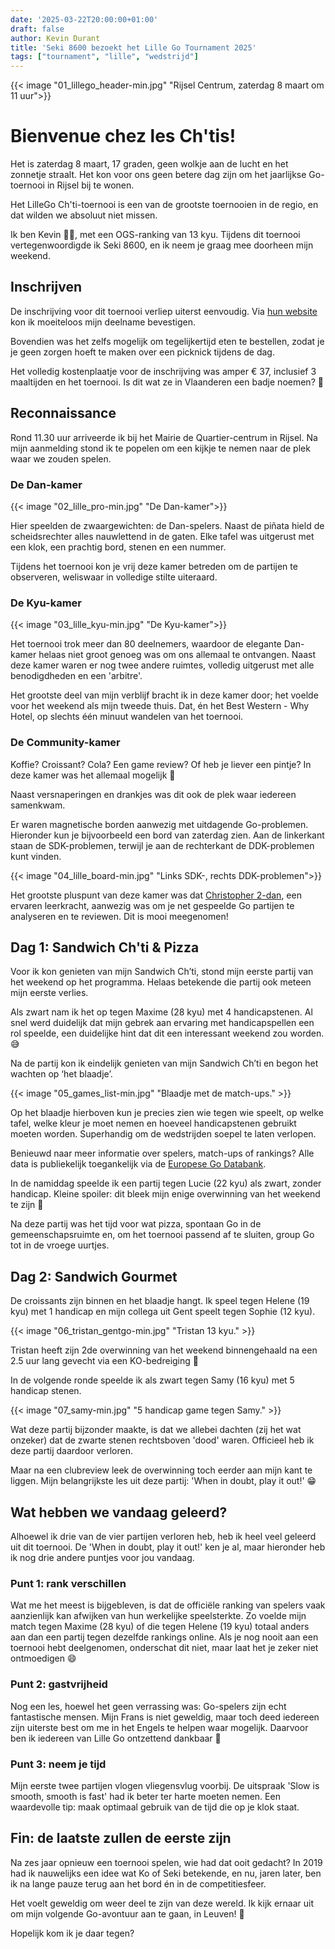 ```yaml
---
date: '2025-03-22T20:00:00+01:00'
draft: false
author: Kevin Durant
title: 'Seki 8600 bezoekt het Lille Go Tournament 2025'
tags: ["tournament", "lille", "wedstrijd"]
---
```


{{< image "01_lillego_header-min.jpg" "Rijsel Centrum, zaterdag 8 maart om 11 uur">}}

# Bienvenue chez les Ch'tis!

Het is zaterdag 8 maart, 17 graden, geen wolkje aan de lucht en het zonnetje straalt. Het kon voor ons geen betere dag zijn om het jaarlijkse Go-toernooi in Rijsel bij te wonen.

Het LilleGo Ch'ti-toernooi is een van de grootste toernooien in de regio, en dat wilden we absoluut niet missen.

Ik ben Kevin 🙋‍♂️, met een OGS-ranking van 13 kyu. Tijdens dit toernooi vertegenwoordigde ik Seki 8600, en ik neem je graag mee doorheen mijn weekend.

## Inschrijven
De inschrijving voor dit toernooi verliep uiterst eenvoudig. Via [hun website](https://lillego.jeudego.org/) kon ik moeiteloos mijn deelname bevestigen. 

Bovendien was het zelfs mogelijk om tegelijkertijd eten te bestellen, zodat je je geen zorgen hoeft te maken over een picknick tijdens de dag.

Het volledig kostenplaatje voor de inschrijving was amper € 37, inclusief 3 maaltijden en het toernooi. Is dit wat ze in Vlaanderen een badje noemen? 🤔

## Reconnaissance
Rond 11.30 uur arriveerde ik bij het Mairie de Quartier-centrum in Rijsel. Na mijn aanmelding stond ik te popelen om een kijkje te nemen naar de plek waar we zouden spelen.

### De Dan-kamer
{{< image "02_lille_pro-min.jpg" "De Dan-kamer">}}

Hier speelden de zwaargewichten: de Dan-spelers. Naast de piñata hield de scheidsrechter alles nauwlettend in de gaten. Elke tafel was uitgerust met een klok, een prachtig bord, stenen en een nummer.

Tijdens het toernooi kon je vrij deze kamer betreden om de partijen te observeren, weliswaar in volledige stilte uiteraard. 

### De Kyu-kamer
{{< image "03_lille_kyu-min.jpg" "De Kyu-kamer">}}

Het toernooi trok meer dan 80 deelnemers, waardoor de elegante Dan-kamer helaas niet groot genoeg was om ons allemaal te ontvangen. Naast deze kamer waren er nog twee andere ruimtes, volledig uitgerust met alle benodigdheden en een 'arbitre'.

Het grootste deel van mijn verblijf bracht ik in deze kamer door; het voelde voor het weekend als mijn tweede thuis. Dat, én het Best Western - Why Hotel, op slechts één minuut wandelen van het toernooi.

### De Community-kamer
Koffie? Croissant? Cola? Een game review? Of heb je liever een pintje? In deze kamer was het allemaal mogelijk 💪

Naast versnaperingen en drankjes was dit ook de plek waar iedereen samenkwam. 

Er waren magnetische borden aanwezig met uitdagende Go-problemen. Hieronder kun je bijvoorbeeld een bord van zaterdag zien. Aan de linkerkant staan de SDK-problemen, terwijl je aan de rechterkant de DDK-problemen kunt vinden.

{{< image "04_lille_board-min.jpg" "Links SDK-, rechts DDK-problemen">}}

Het grootste pluspunt van deze kamer was dat [Christopher 2-dan](https://fulgurogo.be), een ervaren leerkracht, aanwezig was om je net gespeelde Go partijen te analyseren en te reviewen. Dit is mooi meegenomen!

## Dag 1: Sandwich Ch'ti & Pizza
Voor ik kon genieten van mijn Sandwich Ch’ti, stond mijn eerste partij van het weekend op het programma. Helaas betekende die partij ook meteen mijn eerste verlies.

Als zwart nam ik het op tegen Maxime (28 kyu) met 4 handicapstenen. Al snel werd duidelijk dat mijn gebrek aan ervaring met handicapspellen een rol speelde, een duidelijke hint dat dit een interessant weekend zou worden. 😅

Na de partij kon ik eindelijk genieten van mijn Sandwich Ch’ti en begon het wachten op ‘het blaadje’.

{{< image "05_games_list-min.jpg" "Blaadje met de match-ups." >}}

Op het blaadje hierboven kun je precies zien wie tegen wie speelt, op welke tafel, welke kleur je moet nemen en hoeveel handicapstenen gebruikt moeten worden. Superhandig om de wedstrijden soepel te laten verlopen.

Benieuwd naar meer informatie over spelers, match-ups of rankings? Alle data is publiekelijk toegankelijk via de [Europese Go Databank](https://www.europeangodatabase.eu/EGD/Find_Tournament.php).

In de namiddag speelde ik een partij tegen Lucie (22 kyu) als zwart, zonder handicap. Kleine spoiler: dit bleek mijn enige overwinning van het weekend te zijn 🤫

Na deze partij was het tijd voor wat pizza, spontaan Go in de gemeenschapsruimte en, om het toernooi passend af te sluiten, group Go tot in de vroege uurtjes.

## Dag 2: Sandwich Gourmet

De croissants zijn binnen en het blaadje hangt. Ik speel tegen Helene (19 kyu) met 1 handicap en mijn collega uit Gent speelt tegen Sophie (12 kyu). 

{{< image "06_tristan_gentgo-min.jpg" "Tristan 13 kyu." >}}

Tristan heeft zijn 2de overwinning van het weekend binnengehaald na een 2.5 uur lang gevecht via een KO-bedreiging 🍾

In de volgende ronde speelde ik als zwart tegen Samy (16 kyu) met 5 handicap stenen. 

{{< image "07_samy-min.jpg" "5 handicap game tegen Samy." >}}

Wat deze partij bijzonder maakte, is dat we allebei dachten (zij het wat onzeker) dat de zwarte stenen rechtsboven 'dood' waren. Officieel heb ik deze partij daardoor verloren.

Maar na een clubreview leek de overwinning toch eerder aan mijn kant te liggen. Mijn belangrijkste les uit deze partij: 'When in doubt, play it out!' 😁

## Wat hebben we vandaag geleerd? 

Alhoewel ik drie van de vier partijen verloren heb, heb ik heel veel geleerd uit dit toernooi. De 'When in doubt, play it out!' ken je al, maar hieronder heb ik nog drie andere puntjes voor jou vandaag.

### Punt 1: rank verschillen
Wat me het meest is bijgebleven, is dat de officiële ranking van spelers vaak aanzienlijk kan afwijken van hun werkelijke speelsterkte. Zo voelde mijn match tegen Maxime (28 kyu) of die tegen Helene (19 kyu) totaal anders aan dan een partij tegen dezelfde rankings online. Als je nog nooit aan een toernooi hebt deelgenomen, onderschat dit niet, maar laat het je zeker niet ontmoedigen 😄

### Punt 2: gastvrijheid 
Nog een les, hoewel het geen verrassing was: Go-spelers zijn echt fantastische mensen. Mijn Frans is niet geweldig, maar toch deed iedereen zijn uiterste best om me in het Engels te helpen waar mogelijk. Daarvoor ben ik iedereen van Lille Go ontzettend dankbaar 🙏

### Punt 3: neem je tijd 
Mijn eerste twee partijen vlogen vliegensvlug voorbij. De uitspraak 'Slow is smooth, smooth is fast' had ik beter ter harte moeten nemen. Een waardevolle tip: maak optimaal gebruik van de tijd die op je klok staat.

## Fin: de laatste zullen de eerste zijn
Na zes jaar opnieuw een toernooi spelen, wie had dat ooit gedacht? In 2019 had ik nauwelijks een idee wat Ko of Seki betekende, en nu, jaren later, ben ik na lange pauze terug aan het bord én in de competitiesfeer.

Het voelt geweldig om weer deel te zijn van deze wereld. Ik kijk ernaar uit om mijn volgende Go-avontuur aan te gaan, in Leuven! 🥳

Hopelijk kom ik je daar tegen?